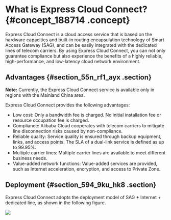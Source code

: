# What is Express Cloud Connect? {#concept_188714 .concept}

Express Cloud Connect is a cloud access service that is based on the hardware capacities and built-in routing encapsulation technology of Smart Access Gateway \(SAG\), and can be easily integrated with the dedicated lines of telecom carriers. By using Express Cloud Connect, you can not only guarantee compliance but also experience the benefits of a highly reliable, high-performance, and low-latency cloud network environment.

## Advantages {#section_55n_rf1_ayx .section}

**Note:** Currently, the Express Cloud Connect service is available only in regions with the Mainland China area.

Express Cloud Connect provides the following advantages:

-   Low cost: Only a bandwidth fee is charged. No initial installation fee or resource occupation fee is charged.
-   Compliance: Alibaba Cloud cooperates with telecom carriers to mitigate line disconnection risks caused by non-compliance.
-   Reliable quality: Service quality is ensured through backup equipment, links, and access points. The SLA of a dual-link service is defined as up to 99.95%.
-   Multiple carrier lines: Multiple carrier lines are available to meet different business needs.
-   Value-added network functions: Value-added services are provided, such as Internet acceleration, encryption, and access to Private Zone.

## Deployment {#section_594_9ku_hk8 .section}

Express Cloud Connect adopts the deployment model of SAG + Internet + dedicated line, as shown in the following figure.

![](http://static-aliyun-doc.oss-cn-hangzhou.aliyuncs.com/assets/img/162667/155729808745730_en-US.png)

